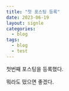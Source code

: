 ```yaml
---
title: "첫 포스팅 등록"
date: 2023-06-19
layout: signle
categories:
  - blog
tags:
  - blog
  - test
---
```

첫번째 포스팅을 등록했다.

뭐라도 떴으면 좋겠다.

